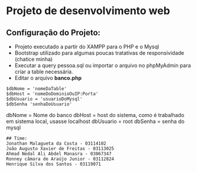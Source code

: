 # Projeto de desenvolvimento web


## Configuração do Projeto:
- Projeto executado a partir do XAMPP para o PHP e o Mysql
- Bootstrap utilizado para algumas poucas tratativas de responsividade (chatice minha)
- Executar a query pessoa.sql ou importar o arquivo no phpMyAdmin para criar a table necessária.
- Editar o arquivo **banco.php** 

```
$dbNome = 'nomeDaTable' 
$dbHost = 'nomeDoDominioOuIP:Porta' 
$dbUsuario = 'usuarioDoMysql' 
$dbSenha 'senhaDoUsuario'

```
dbNome = Nome do banco
dbHost = host do sistema, como é trabalhado em sistema local, usasse localhost
dbUsuario = root
dbSenha = senha do mysql
```
## Time:
Jonathan Malagueta da Costa - 03114102
João Augusto Xavier de Freitas - 03113025
Ahmad Nedal Ali Abdel Manasra - 03067347
Ronney câmara de Araújo Junior - 03112824
Henrique Silva dos Santos - 03119071


